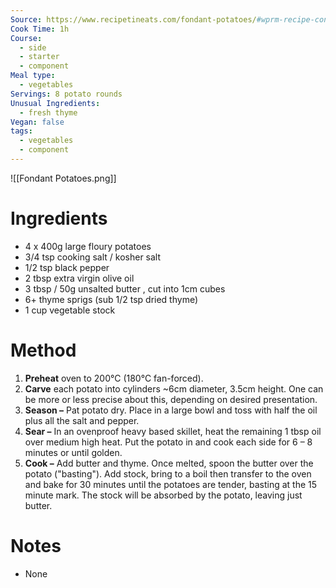 ```yaml
---
Source: https://www.recipetineats.com/fondant-potatoes/#wprm-recipe-container-123456
Cook Time: 1h
Course:
  - side
  - starter
  - component
Meal type:
  - vegetables
Servings: 8 potato rounds
Unusual Ingredients:
  - fresh thyme
Vegan: false
tags:
  - vegetables
  - component
---
```

![[Fondant Potatoes.png]]

# Ingredients

- 4 x 400g large floury potatoes
- 3/4 tsp cooking salt / kosher salt
- 1/2 tsp black pepper
- 2 tbsp extra virgin olive oil
- 3 tbsp / 50g unsalted butter , cut into 1cm cubes
- 6+ thyme sprigs (sub 1/2 tsp dried thyme)
- 1 cup vegetable stock

# Method

1. **Preheat** oven to 200°C (180°C fan-forced).
2. **Carve** each potato into cylinders ~6cm diameter, 3.5cm height. One can be more or less precise about this, depending on desired presentation.
3. **Season –** Pat potato dry. Place in a large bowl and toss with half the oil plus all the salt and pepper.
4. **Sear –** In an ovenproof heavy based skillet, heat the remaining 1 tbsp oil over medium high heat. Put the potato in and cook each side for 6 – 8 minutes or until golden.
5. **Cook –** Add butter and thyme. Once melted, spoon the butter over the potato ("basting"). Add stock, bring to a boil then transfer to the oven and bake for 30 minutes until the potatoes are tender, basting at the 15 minute mark. The stock will be absorbed by the potato, leaving just butter.

# Notes

- None